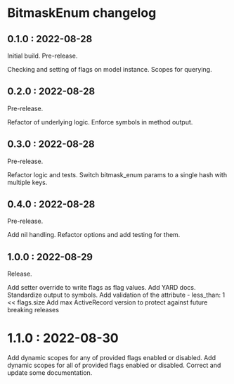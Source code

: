 # BitmaskEnum changelog

## 0.1.0 : 2022-08-28

Initial build. Pre-release.

Checking and setting of flags on model instance.
Scopes for querying.

## 0.2.0 : 2022-08-28

Pre-release.

Refactor of underlying logic. 
Enforce symbols in method output.

## 0.3.0 : 2022-08-28

Pre-release.

Refactor logic and tests.
Switch bitmask_enum params to a single hash with multiple keys.

## 0.4.0 : 2022-08-28

Pre-release.

Add nil handling.
Refactor options and add testing for them.

## 1.0.0 : 2022-08-29

Release.

Add setter override to write flags as flag values.
Add YARD docs.
Standardize output to symbols.
Add validation of the attribute - less_than: 1 << flags.size
Add max ActiveRecord version to protect against future breaking releases

# 1.1.0 : 2022-08-30

Add dynamic scopes for any of provided flags enabled or disabled.
Add dynamic scopes for all of provided flags enabled or disabled.
Correct and update some documentation.
